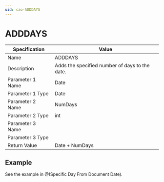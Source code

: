 ```yaml
---
uid: cao-ADDDAYS
---
```

# ADDDAYS

| Specification | Value |
| ---- | ----- |
| Name | ADDDAYS |
| Description | Adds the specified number of days to the date. |
| Parameter 1 Name | Date |
| Parameter 1 Type | Date |
| Parameter 2 Name | NumDays |
| Parameter 2 Type | int |
| Parameter 3 Name |
| Parameter 3 Type |
| Return Value | Date + NumDays |

## Example
See the example in @(Specific Day From Document Date).
